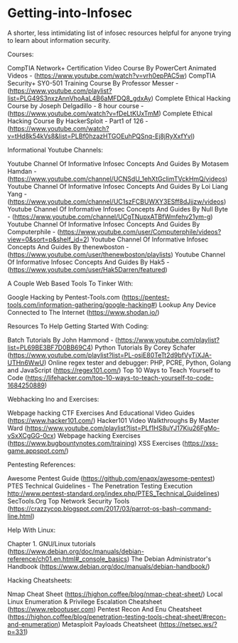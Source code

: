# Getting-into-Infosec
A shorter, less intimidating list of infosec resources helpful for anyone trying to learn about information security.

Courses:

  CompTIA Network+ Certification Video Course By PowerCert Animated Videos - (https://www.youtube.com/watch?v=vrh0epPAC5w)
  CompTIA Security+ SY0-501 Training Course By Professor Messer - (https://www.youtube.com/playlist?list=PLG49S3nxzAnnVhoAaL4B6aMFDQ8_gdxAy)
  Complete Ethical Hacking Course by Joseph Delgadillo - 8 hour course - (https://www.youtube.com/watch?v=fDeLtKUxTmM)
  Complete Ethical Hacking Course By HackerSploit - Part1 of 126 - (https://www.youtube.com/watch?v=tHd8k54kVs8&list=PLBf0hzazHTGOEuhPQSnq-Ej8jRyXxfYvl)


Informational Youtube Channels:

  Youtube Channel Of Informative Infosec Concepts And Guides By Motasem Hamdan - (https://www.youtube.com/channel/UCNSdU_1ehXtGclimTVckHmQ/videos)
  Youtube Channel Of Informative Infosec Concepts And Guides By Loi Liang Yang - (https://www.youtube.com/channel/UC1szFCBUWXY3ESff8dJjjzw/videos)
  Youtube Channel Of Informative Infosec Concepts And Guides By Null Byte - (https://www.youtube.com/channel/UCgTNupxATBfWmfehv21ym-g)
  Youtube Channel Of Informative Infosec Concepts And Guides By Computerphile - (https://www.youtube.com/user/Computerphile/videos?view=0&sort=p&shelf_id=2)
  Youtube Channel Of Informative Infosec Concepts And Guides By thenewboston - (https://www.youtube.com/user/thenewboston/playlists)
  Youtube Channel Of Informative Infosec Concepts And Guides By Hak5 - (https://www.youtube.com/user/Hak5Darren/featured)


A Couple Web Based Tools To Tinker With:

  Google Hacking by Pentest-Tools.com (https://pentest-tools.com/information-gathering/google-hacking#)
  Lookup Any Device Connected to The Internet (https://www.shodan.io/)


Resources To Help Getting Started With Coding:

  Batch Tutorials By John Hammond - (https://www.youtube.com/playlist?list=PL69BE3BF7D0BB69C4)
  Python Tutorials By Corey Schafer (https://www.youtube.com/playlist?list=PL-osiE80TeTt2d9bfVyTiXJA-UTHn6WwU)
  Online regex tester and debugger: PHP, PCRE, Python, Golang and JavaScript (https://regex101.com/)
  Top 10 Ways to Teach Yourself to Code (https://lifehacker.com/top-10-ways-to-teach-yourself-to-code-1684250889)


Webhacking Ino and Exercises:

  Webpage hacking CTF Exercises And Educational Video Guides (https://www.hacker101.com/)
  Hacker101 Video Walkthroughs By Master Ward (https://www.youtube.com/playlist?list=PLf1HS8uYJ17Kiu26FgMo-vSxXCgGG-0cx)
  Webpage hacking Exercises (https://www.bugbountynotes.com/training)
  XSS Exercises (https://xss-game.appspot.com/)

Pentesting References:

  Awesome Pentest Guide (https://github.com/enaqx/awesome-pentest)
  PTES Technical Guidelines - The Penetration Testing Execution http://www.pentest-standard.org/index.php/PTES_Technical_Guidelines)
  SecTools.Org Top Network Security Tools (https://crazzycop.blogspot.com/2017/03/parrot-os-bash-command-line.html)



Help With Linux:

  Chapter 1. GNU/Linux tutorials (https://www.debian.org/doc/manuals/debian-reference/ch01.en.html#_console_basics)
  The Debian Administrator's Handbook (https://www.debian.org/doc/manuals/debian-handbook/)



Hacking Cheatsheets:

  Nmap Cheat Sheet (https://highon.coffee/blog/nmap-cheat-sheet/)
  Local Linux Enumeration & Privilege Escalation Cheatsheet (https://www.rebootuser.com)
  Pentest Recon And Enu Cheatsheet (https://highon.coffee/blog/penetration-testing-tools-cheat-sheet/#recon-and-enumeration)
  Metasploit Payloads Cheatsheet (https://netsec.ws/?p=331)
